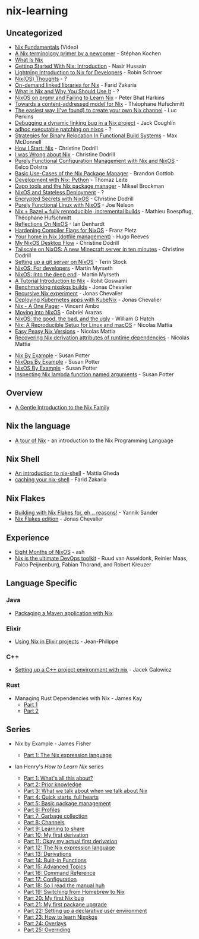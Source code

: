 # nix-learning

<!-- TODO: Add author in every links -->
<!-- TODO: Add nixology videos -->

## Uncategorized

- [Nix Fundamentals](https://youtu.be/m4sv2M9jRLg) (Video)
- [A Nix terminology primer by a newcomer](https://stephank.nl/p/2020-06-01-a-nix-primer-by-a-newcomer.html) - Stéphan Kochen
- [What Is Nix](https://shopify.engineering/what-is-nix)
- [Getting Started With Nix: Introduction](https://nasirhm.github.io/2020/getting-started-with-nix-introduction/) -
  Nasir Hussain
- [Lightning Introduction to Nix for
  Developers](https://blog.sulami.xyz/posts/nix-for-developers/) - Robin Schroer
- [Nix(OS) Thoughts](https://blog.knightsofthelambdacalcul.us/posts/2020-06-20-nix-nixos-thoughts/) -
  ?
- [On-demand linked libraries for Nix](https://fzakaria.com/2020/11/17/on-demand-linked-libraries-for-nix.html) -
  Farid Zakaria
- [What Is Nix and Why You Should Use It](https://serokell.io/blog/what-is-nix) -
  ?
- [NixOS on prgmr and Failing to Learn Nix](https://push.cx/2018/nixos) - Peter
  Bhat Harkins
- [Towards a content-addressed model for
  Nix](https://www.tweag.io/blog/2020-09-10-nix-cas/) - Théophane Hufschmitt
- [The easiest way (I've found) to create your own Nix
  channel](https://lucperkins.dev/blog/nix-channel/) - Luc Perkins
- [Debugging a dynamic linking bug in a Nix
  project](https://www.johnbcoughlin.com/posts/nix-dynamic-linking/) - Jack
  Coughlin
- [adhoc executable patching on nixos](https://notes.neeasade.net/adhoc-executable-patching-on-nix.html) -
  ?
- [Strategies for Binary Relocation In Functional Build
  Systems](https://maxmcd.com/posts/strategies-for-binary-relocation/) - Max
  McDonnell
- [How I Start: Nix](https://christine.website/blog/how-i-start-nix-2020-03-08) -
  Christine Dodrill
- [I was Wrong about Nix](https://christine.website/blog/i-was-wrong-about-nix-2020-02-10) -
  Christine Dodrill
- [Purely Functional Configuration Management with Nix and
  NixOS](https://www.infoq.com/articles/configuration-management-with-nix/) -
  Eelco Dolstra
- [Basic Use-Cases of the Nix Package
  Manager](https://bgottlob.com/post/2019-05-29-nix-use-cases/) - Brandon
  Gottlob
- [Development with Nix: Python](https://thomazleite.com/posts/development-with-nix-python/) -
  Thomaz Leite
- [Dapp tools and the Nix package manager](https://medium.com/dapphub/dapp-tools-and-the-nix-package-manager-c4c692c87310) -
  Mikael Brockman
- [NixOS and Stateless Deployment](http://gfxmonk.net/2015/01/03/nixos-and-stateless-deployment.html) -
  ?
- [Encrypted Secrets with NixOS](https://christine.website/blog/nixos-encrypted-secrets-2021-01-20) -
  Christine Dodrill
- [Purely Functional Linux with NixOS](https://begriffs.com/posts/2016-08-08-intro-to-nixos.html) -
  Joe Nelson
- [Nix + Bazel = fully reproducible, incremental
  builds](https://www.tweag.io/blog/2018-03-15-bazel-nix/) - Mathieu Boespflug,
  Théophane Hufschmitt
- [Reflections On NixOS](https://zenhack.net/2016/01/24/reflections-on-nixos.html) -
  Ian Denhardt
- [Hardening Compiler Flags for NixOS](https://blog.mayflower.de/5800-Hardening-Compiler-Flags-for-NixOS.html) -
  Franz Pletz
- [Your home in Nix (dotfile management)](https://hugoreeves.com/posts/2019/nix-home/) -
  Hugo Reeves
- [My NixOS Desktop Flow](https://christine.website/blog/nixos-desktop-flow-2020-04-25) -
  Christine Dodrill
- [Tailscale on NixOS: A new Minecraft server in ten
  minutes](https://tailscale.com/blog/nixos-minecraft/) - Christine Dodrill
- [Setting up a git server on NixOS](https://terinstock.com/post/2021/01/Setting-up-a-git-server-on-NixOS/) -
  Terin Stock
- [NixOS: For developers](https://myme.no/posts/2020-01-26-nixos-for-development.html) -
  Martin Myrseth
- [NixOS: Into the deep end](https://myme.no/posts/2019-07-01-nixos-into-the-deep-end.html) -
  Martin Myrseth
- [A Tutorial Introduction to Nix](https://rgoswami.me/posts/ccon-tut-nix/) -
  Rohit Goswami
- [Benchmarking nixpkgs builds](https://zimbatm.com/benchmark-nixpkgs) - Jonas
  Chevalier
- [Recursive Nix experiment](https://zimbatm.com/experiment-recursive-nix) -
  Jonas Chevalier
- [Deploying Kubernetes apps with KubeNix](https://zimbatm.com/deploying-k8s-apps-with-kubenix) -
  Jonas Chevalier
- [Nix - A One Pager](https://github.com/tazjin/nix-1p) - Vincent Ambo
- [Moving into NixOS](https://foo-dogsquared.github.io/blog/posts/moving-into-nixos/) -
  Gabriel Arazas
- [NixOS: the good, the bad, and the ugly](https://www.willghatch.net/blog/2020/06/27/nixos-the-good-the-bad-and-the-ugly/) -
  William G Hatch
- [Nix: A Reproducible Setup for Linux and
  macOS](https://www.nmattia.com/posts/2018-03-21-nix-reproducible-setup-linux-macos.html) -
  Nicolas Mattia
- [Easy Peasy Nix Versions](https://www.nmattia.com/posts/2019-01-15-easy-peasy-nix-versions.html) -
  Nicolas Mattia
- [Recovering Nix derivation attributes of runtime
  dependencies](https://www.nmattia.com/posts/2019-10-08-runtime-dependencies) -
  Nicolas Mattia

<!-- TODO: add more from their website -->

- [Nix By Example](https://ops.functionalalgebra.com/nix-by-example/) - Susan
  Potter
- [NixOps By Example](https://ops.functionalalgebra.com/nixops-by-example/) -
  Susan Potter
- [NixOS By Example](https://ops.functionalalgebra.com/nixos-by-example/) -
  Susan Potter
- [Inspecting Nix lambda function named
  arguments](https://ops.functionalalgebra.com/2018/04/18/inspecting-nix-lambda-named-arguments/) -
  Susan Potter

<!-- TODO: add Tweag Nix flakes -->

## Overview

- [A Gentle Introduction to the Nix Family](https://web.archive.org/web/20210123223258/https://ebzzry.io/en/nix/)

## Nix the language

- [A tour of Nix](https://nixcloud.io/tour) - an introduction to the Nix
  Programming Language

## Nix Shell

- [An introduction to nix-shell](https://ghedam.at/15978/an-introduction-to-nix-shell) -
  Mattia Gheda
- [caching your nix-shell](https://fzakaria.com/2020/08/11/caching-your-nix-shell.html) -
  Farid Zakaria

## Nix Flakes
- [Building with Nix Flakes for, eh ..
  reasons!](https://blog.ysndr.de/posts/internals/2021-01-01-flake-ification/) -
  Yannik Sander
- [Nix Flakes edition](https://zimbatm.com/NixFlakes/) - Jonas Chevalier

## Experience

- [Eight Months of NixOS](https://catgirl.ai/log/nixos-experience/) - ash
- [Nix is the ultimate DevOps toolkit](https://tech.channable.com/posts/2021-04-09-nix-is-the-ultimate-devops-toolkit.html) -
  Ruud van Asseldonk, Reinier Maas, Falco Peijnenburg, Fabian Thorand, and
  Robert Kreuzer

## Language Specific

### Java

- [Packaging a Maven application with Nix](https://fzakaria.com/2020/07/20/packaging-a-maven-application-with-nix.html)

### Elixir

- [Using Nix in Elixir projects](https://ejpcmac.net/blog/using-nix-in-elixir-projects/) -
  Jean-Philippe

### C++

- [Setting up a C++ project environment with
  nix](https://blog.galowicz.de/2019/04/17/tutorial_nix_cpp_setup/) - Jacek
  Galowicz
  
### Rust

- Managing Rust Dependencies with Nix - James Kay
  - [Part 1](https://hadean.com/blog/managing-rust-dependencies-with-nix-part-i/)
  - [Part 2](https://hadean.com/blog/managing-rust-dependencies-with-nix-part-ii/)


## Series

- Nix by Example - James Fisher
  - [Part 1: The Nix expression language](https://medium.com/@MrJamesFisher/nix-by-example-a0063a1a4c55)

- Ian Henry's _How to Learn Nix_ series
  - [Part 1: What's all this about?](https://ianthehenry.com/posts/how-to-learn-nix/introduction/)
  - [Part 2: Prior knowledge](https://ianthehenry.com/posts/how-to-learn-nix/prior-knowledge/)
  - [Part 3: What we talk about when we talk about
    Nix](https://ianthehenry.com/posts/how-to-learn-nix/glossary/)
  - [Part 4: Quick starts, full hearts](https://ianthehenry.com/posts/how-to-learn-nix/quick-start-guide/)
  - [Part 5: Basic package management](https://ianthehenry.com/posts/how-to-learn-nix/basic-package-management/)
  - [Part 6: Profiles](https://ianthehenry.com/posts/how-to-learn-nix/profiles/)
  - [Part 7: Garbage collection](https://ianthehenry.com/posts/how-to-learn-nix/garbage-collection/)
  - [Part 8: Channels](https://ianthehenry.com/posts/how-to-learn-nix/channels/)
  - [Part 9: Learning to share](https://ianthehenry.com/posts/how-to-learn-nix/sharing/)
  - [Part 10: My first derivation](https://ianthehenry.com/posts/how-to-learn-nix/my-first-derivation/)
  - [Part 11: Okay my actual first
    derivation](https://ianthehenry.com/posts/how-to-learn-nix/okay-my-actual-first-derivation/)
  - [Part 12: The Nix expression language](https://ianthehenry.com/posts/how-to-learn-nix/nix-language/)
  - [Part 13: Derivations](https://ianthehenry.com/posts/how-to-learn-nix/derivations/)
  - [Part 14: Built-in Functions](https://ianthehenry.com/posts/how-to-learn-nix/built-in-functions/)
  - [Part 15: Advanced Topics](https://ianthehenry.com/posts/how-to-learn-nix/advanced-topics/)
  - [Part 16: Command Reference](https://ianthehenry.com/posts/how-to-learn-nix/command-reference/)
  - [Part 17: Configuration](https://ianthehenry.com/posts/how-to-learn-nix/configuration/)
  - [Part 18: So I read the manual huh](https://ianthehenry.com/posts/how-to-learn-nix/nix-manual-reflection/)
  - [Part 19: Switching from Homebrew to Nix](https://ianthehenry.com/posts/how-to-learn-nix/switching-from-homebrew-to-nix/)
  - [Part 20: My first Nix bug](https://ianthehenry.com/posts/how-to-learn-nix/my-first-nix-bug/)
  - [Part 21: My first package upgrade](https://ianthehenry.com/posts/how-to-learn-nix/my-first-package-upgrade/)
  - [Part 22: Setting up a declarative user
    environment](https://ianthehenry.com/posts/how-to-learn-nix/declarative-user-environment/)
  - [Part 23: How to learn Nixpkgs](https://ianthehenry.com/posts/how-to-learn-nix/how-to-learn-nixpkgs/)
  - [Part 24: Overlays](https://ianthehenry.com/posts/how-to-learn-nix/overlays/)
  - [Part 25: Overriding](https://ianthehenry.com/posts/how-to-learn-nix/overriding/)
